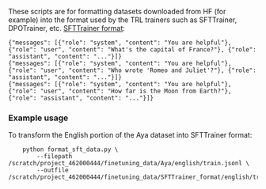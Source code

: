 These scripts are for formatting datasets downloaded from HF (for example) into the format used by the TRL trainers such as SFTTrainer, DPOTrainer, etc.
[SFTTrainer format](https://huggingface.co/docs/trl/en/sft_trainer#dataset-format-support):
```
{"messages": [{"role": "system", "content": "You are helpful"}, {"role": "user", "content": "What's the capital of France?"}, {"role": "assistant", "content": "..."}]}
{"messages": [{"role": "system", "content": "You are helpful"}, {"role": "user", "content": "Who wrote 'Romeo and Juliet'?"}, {"role": "assistant", "content": "..."}]}
{"messages": [{"role": "system", "content": "You are helpful"}, {"role": "user", "content": "How far is the Moon from Earth?"}, {"role": "assistant", "content": "..."}]}
```

### Example usage
To transform the English portion of the Aya dataset into SFTTrainer format:
```
    python format_sft_data.py \
        --filepath /scratch/project_462000444/finetuning_data/Aya/english/train.jsonl \
        --outfile /scratch/project_462000444/finetuning_data/SFTTrainer_format/english/train.jsonl
```
